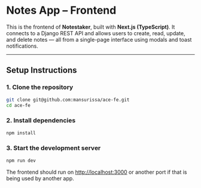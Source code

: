 # Notes App – Frontend

This is the frontend of **Notestaker**, built with **Next.js (TypeScript)**.
It connects to a Django REST API and allows users to create, read, update, and delete notes — all from a single-page interface using modals and toast notifications.

---

## Setup Instructions

### 1. Clone the repository

```bash
git clone git@github.com:mansurissa/ace-fe.git
cd ace-fe
```

### 2. Install dependencies

```bash
npm install
```

### 3. Start the development server

```bash
npm run dev
```

The frontend should run on [http://localhost:3000](http://localhost:3000)
or another port if that is being used by another app.
